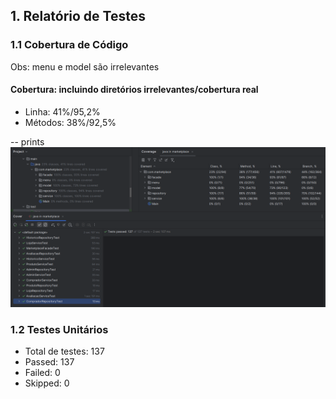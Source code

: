 ## 1. Relatório de Testes

### 1.1 Cobertura de Código

Obs: menu e model são irrelevantes
#### Cobertura: incluindo diretórios irrelevantes/cobertura real

- Linha: 41%/95,2%
- Métodos: 38%/92,5%

-- prints
![Cobertura de Código](cobertura-testes-release3.png)
### 1.2 Testes Unitários
- Total de testes: 137
- Passed: 137
- Failed: 0
- Skipped: 0